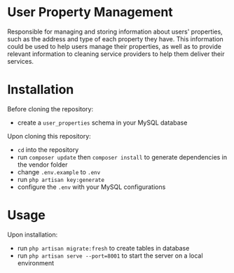 # User Property Management

Responsible for managing and storing information about users' properties, such as the address and type of each property they have. This information could be used to help users manage their properties, as well as to provide relevant information to cleaning service providers to help them deliver their services.

# Installation

Before cloning the repository:
- create a `user_properties` schema in your MySQL database

Upon cloning this repository:
- `cd` into the repository
- run `composer update` then `composer install` to generate dependencies in the vendor folder
- change `.env.example` to `.env`
- run `php artisan key:generate`
- configure the `.env`  with your MySQL configurations

# Usage

Upon installation:
- run `php artisan migrate:fresh` to create tables in database
- run `php artisan serve --port=8001` to start the server on a local environment